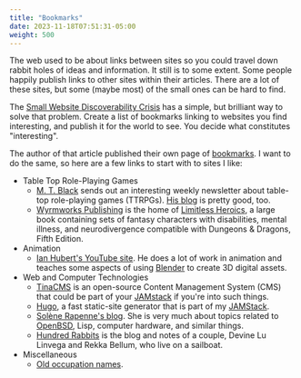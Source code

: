 ```yaml
---
title: "Bookmarks"
date: 2023-11-18T07:51:31-05:00
weight: 500
---
```

The web used to be about links between sites so you could travel down rabbit holes of ideas and information. It still is to some extent. Some people happily publish links to other sites within their articles. There are a lot of these sites, but some (maybe most) of the small ones can be hard to find.

The [Small Website Discoverability Crisis](https://www.marginalia.nu/log/19-website-discoverability-crisis/) has a simple, but brilliant way to solve that problem. Create a list of bookmarks linking to websites you find interesting, and publish it for the world to see. You decide what constitutes "interesting".
<!--more-->

The author of that article published their own page of [bookmarks](https://www.marginalia.nu/links/bookmarks/). I want to do the same, so here are a few links to start with to sites I like:

- Table Top Role-Playing Games
    - [M. T. Black](https://www.mtblackgames.com/) sends out an interesting weekly newsletter about table-top role-playing games (TTRPGs). [His blog](https://www.mtblackgames.com/blog) is pretty good, too.
    - [Wyrmworks Publishing](https://wyrmworkspublishing.com/) is the home of [Limitless Heroics](https://wyrmworkspublishing.com/product/limitless-heroics/), a large book containing sets of fantasy characters with disabilities, mental illness, and neurodivergence compatible with Dungeons & Dragons, Fifth Edition.
- Animation
    - [Ian Hubert's YouTube site](https://www.youtube.com/@IanHubert2/videos). He does a lot of work in animation and teaches some aspects of using [Blender](https://www.blender.org/) to create 3D digital assets.
- Web and Computer Technologies
    - [TinaCMS](https://tina.io/) is an open-source Content Management System (CMS) that could be part of your [JAMstack] if you're into such things.
    - [Hugo](https://gohugo.io/), a fast static-site generator that is part of my [JAMStack].
    - [Solène Rapenne's blog](https://dataswamp.org/~solene/). She is very much about topics related to [OpenBSD](https://www.openbsd.org/), Lisp, computer hardware, and similar things.
    - [Hundred Rabbits](https://100r.co/site/home.html) is the blog and notes of a couple, Devine Lu Linvega and Rekka Bellum, who live on a sailboat.
- Miscellaneous
    - [Old occupation names](https://rmhh.co.uk/occup/).

[jamstack]: https://jamstack.org/
